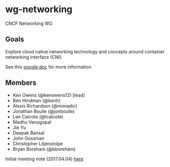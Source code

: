 # wg-networking

CNCF Networking WG

## Goals

Explore cloud native networking technology and concepts around container networking interface (CNI).

See this [google doc](https://docs.google.com/document/d/15uuifCseiyUk5kPfnX5Cdj4VNjo79KkmFxm-_HisR3M/edit?usp=sharing) for more information

## Members

* Ken Owens (@kenowens12) [lead]
* Ben Hindman (@benh)
* Alexis Richardson (@monadic)
* Jonathan Boulle (@jonboulle)
* Lee Calcote (@lcalcote)
* Madhu Venugopal
* Jie Yu
* Deepak Bansal
* John Gossman
* Christopher Liljenstolpe
* Bryan Boreham (@bboreham)

Initial meeting note (2017.04.04) [here](https://docs.google.com/document/d/1rtbk27edum429Q5sEM5IP5FIu2i3qm7naXhZxFFJWs4/edit#) 

